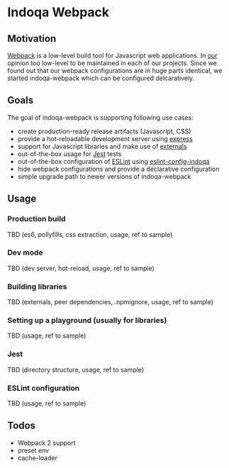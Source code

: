 # Indoqa Webpack

## Motivation

[Webpack](https://webpack.github.io/) is a low-level build tool for Javascript web applications. In [our](https://indoqa.com) opinion too low-level to be maintained in each of our projects. Since we found out that our webpack configurations are in huge parts identical, we started indoqa-webpack which can be configured delcaratively.

## Goals

The goal of indoqa-webpack is supporting following use cases:

 * create production-ready release artifacts (Javascript, CSS)
 * provide a hot-reloadable development server using [express](http://expressjs.com)
 * support for Javascript libraries and make use of [externals](https://webpack.github.io/docs/library-and-externals.html)
 * out-of-the-box usage for [Jest](https://facebook.github.io/jest/) tests
 * out-of-the-box configuration of [ESLint](http://eslint.org/) using [eslint-config-indoqa](https://github.com/Indoqa/eslint-config-indoqa)
 * hide webpack configurations and provide a declarative configuration
 * simple upgrade path to newer versions of indoqa-webpack

## Usage

### Production build

TBD (es6, pollyfills, css extraction, usage, ref to sample)

### Dev mode

TBD (dev server, hot-reload, usage, ref to sample)

### Building libraries

TBD (externals, peer dependencies, .npmignore, usage, ref to sample)

### Setting up a playground (usually for libraries)

TBD (usage, ref to sample)

### Jest

TBD (directory structure, usage, ref to sample)

### ESLint configuration

TBD (usage, ref to sample)

## Todos

 * Webpack 2 support
 * preset env
 * cache-loader
